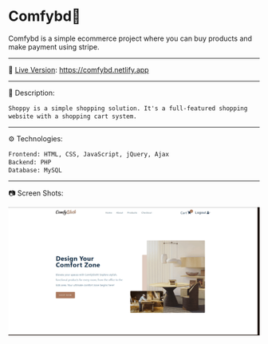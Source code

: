 # Comfybd🛄

Comfybd is a simple ecommerce project where you can buy products and make payment using stripe.

---

🚀 [Live Version](https://comfybd.netlify.app 'Comfybd'): https://comfybd.netlify.app

---

📃 Description:

    Shoppy is a simple shopping solution. It's a full-featured shopping website with a shopping cart system.

---

⚙️ Technologies:

    Frontend: HTML, CSS, JavaScript, jQuery, Ajax
    Backend: PHP
    Database: MySQL

---

📷 Screen Shots:

![Comfybd](./readme/comfybd-screens.gif)
